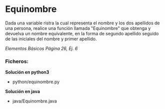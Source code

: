 # Equinombre

Dada una variable ristra la cual representa el nombre y los dos apellidos de una persona, realice una función llamada "Equinombre" que obtenga y devuelva un nombre equivalente, en la forma de segundo apellido seguido de las iniciales del nombre y primer apellido. 

*Elementos Básicos*
*Página 26, Ej. 6*

### Ficheros:
**Solución en python3**
* python/equinombre.py   

**Solución en java**
* java/Equinombre.java